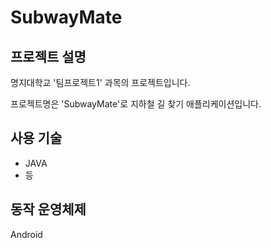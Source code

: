 # SubwayMate
## 프로젝트 설명

명지대학교 '팀프로젝트1' 과목의 프로젝트입니다. 

프로젝트명은 'SubwayMate'로 지하철 길 찾기 애플리케이션입니다.

## 사용 기술
 - JAVA
 - 등
 
 ## 동작 운영체제
 Android
